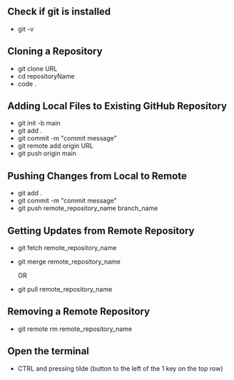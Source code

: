 ## Check if git is installed

- git -v
## Cloning a Repository

- git clone URL
- cd repositoryName
- code .
## Adding Local Files to Existing GitHub Repository

- git init -b main
- git add .
- git commit -m "commit message"
- git remote add origin URL
- git push origin main

## Pushing Changes from Local to Remote

- git add .
- git commit -m "commit message"
- git push remote_repository_name branch_name

## Getting Updates from Remote Repository

- git fetch remote_repository_name
- git merge remote_repository_name

    OR

- git pull remote_repository_name

## Removing a Remote Repository

- git remote rm remote_repository_name

## Open the terminal
- CTRL and pressing tilde (button to the left of the 1 key on the top row)